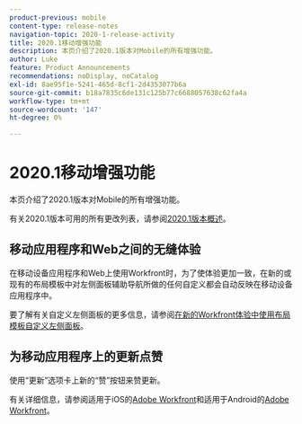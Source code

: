 ```yaml
---
product-previous: mobile
content-type: release-notes
navigation-topic: 2020-1-release-activity
title: 2020.1移动增强功能
description: 本页介绍了2020.1版本对Mobile的所有增强功能。
author: Luke
feature: Product Announcements
recommendations: noDisplay, noCatalog
exl-id: 8ae95f1e-5241-465d-8cf1-2d4353077b6a
source-git-commit: b18a7835c6de131c125b77c6688057638c62fa4a
workflow-type: tm+mt
source-wordcount: '147'
ht-degree: 0%

---
```


# 2020.1移动增强功能

本页介绍了2020.1版本对Mobile的所有增强功能。

有关2020.1版本可用的所有更改列表，请参阅[2020.1版本概述](../../../product-announcements/product-releases/2020.1-release-activity/2020-1-release-overview.md)。

## 移动应用程序和Web之间的无缝体验

在移动设备应用程序和Web上使用Workfront时，为了使体验更加一致，在新的或现有的布局模板中对左侧面板辅助导航所做的任何自定义都会自动反映在移动设备应用程序中。

要了解有关自定义左侧面板的更多信息，请参阅[在新的Workfront体验中使用布局模板自定义左侧面板](https://experienceleague.adobe.com/zh-hans/docs/workfront/using/home)。

## 为移动应用程序上的更新点赞

使用“更新”选项卡上新的“赞”按钮来赞更新。

有关详细信息，请参阅适用于iOS的[Adobe Workfront](../../../workfront-basics/mobile-apps/using-the-workfront-mobile-app/workfront-for-ios.md)和适用于Android的[Adobe Workfront](../../../workfront-basics/mobile-apps/using-the-workfront-mobile-app/workfront-for-android.md)。
